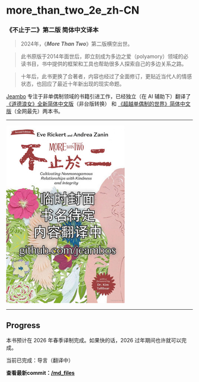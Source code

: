 # more_than_two_2e_zh-CN
### **《不止于二》第二版 简体中文译本**

> 2024年，《***More Than Two***》第二版横空出世。

> 此书原版于2014年面世后，即立刻成为多边之爱（polyamory）领域的必读书目，书中提供的框架和工具也帮助很多人探索自己的多边关系之路。

> 十年后，此书更换了合著者，内容也经过了全面修订，更贴近当代人的情感状态，也回应了最近十年新出现的现实命题。

[Jeambo](jeambos.github.io) 专注于非单偶制领域的书籍引进工作，已经独立（在 AI 辅助下）翻译了 [《道德浪女》全新简体中文版](https://github.com/jeambos/the_ethical_slut_zh-CN)（非台版转换） 和 [《超越单偶制的世界》简体中文版](https://github.com/jeambos/awbm_zh-CN)（全网最先）两本书。

***

![cover](https://raw.githubusercontent.com/jeambos/more_than_two_2e_zh-CN/refs/heads/main/cover_art/temp_coverpsd_480h.jpg "不止于二临时封面")

***

## Progress

本书预计在 2026 年春季译制完成。如果快的话，2026 过年期间也许就可以完成。

当前已完成：导言（翻译中）

**查看最新commit：[/md_files](/md_files)**
